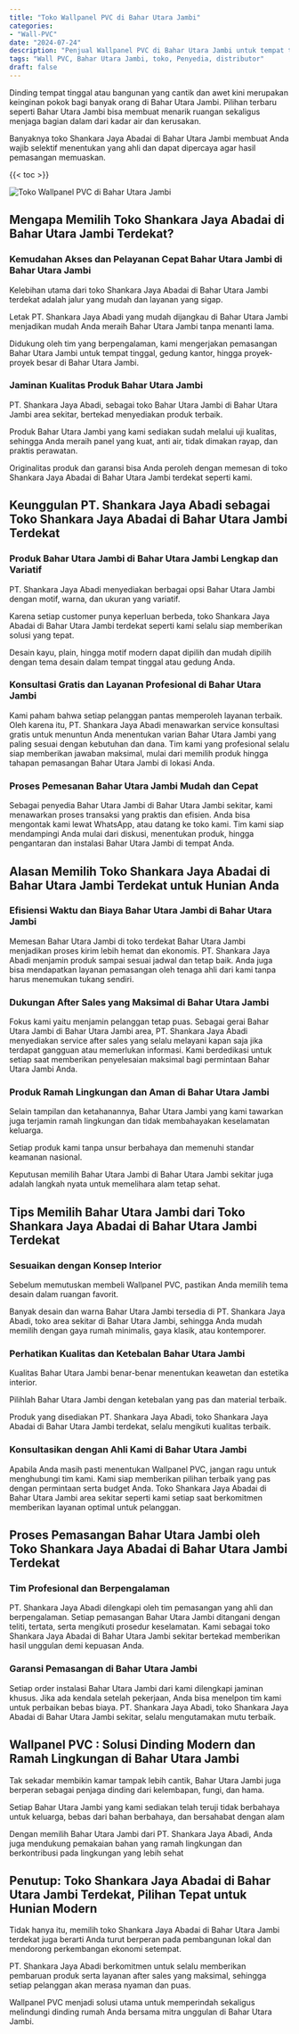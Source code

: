 ```yaml
---
title: "Toko Wallpanel PVC di Bahar Utara Jambi"
categories: 
- "Wall-PVC"
date: "2024-07-24"
description: "Penjual Wallpanel PVC di Bahar Utara Jambi untuk tempat tinggal, office, dan toko. Material unggulan, variasi motif, pilihan warna modern, beserta jasa pemasangan dikerjakan oleh tenaga ahli ahli serta garansi resmi!|Layanan penjualan Wallpanel PVC di Bahar Utara Jambi bagi keperluan hunian, perkantoran, atau ritel, beserta panel terbaik dan pemasangan oleh tim ahli dan kepastian resmi.|Pilihan Wallpanel PVC di Bahar Utara Jambi yang andal untuk hunian, perkantoran, serta gerai, dengan produk terbaik dan instalasi ditangani oleh tenaga ahli profesional dan jaminan resmi.|Penyediaan Wallpanel PVC di Bahar Utara Jambi bagi tempat tinggal, perkantoran, serta gerai, dengan panel berkualitas dan pemasangan ditangani oleh tenaga ahli berpengalaman, disertai beserta garansi resmi.}"
tags: "Wall PVC, Bahar Utara Jambi, toko, Penyedia, distributor"
draft: false
---
```


Dinding tempat tinggal atau bangunan yang cantik dan awet kini merupakan keinginan pokok bagi banyak orang di Bahar Utara Jambi. Pilihan terbaru seperti Bahar Utara Jambi bisa membuat menarik ruangan sekaligus menjaga bagian dalam dari kadar air dan kerusakan.

Banyaknya toko Shankara Jaya Abadai di Bahar Utara Jambi membuat Anda wajib selektif menentukan yang ahli dan dapat dipercaya agar hasil pemasangan memuaskan.

{{< toc >}}

![Toko Wallpanel PVC di Bahar Utara Jambi](/images/Wall-PVC/Toko-Wallpanel-PVC-di-Bahar-Utara-Jambi.png)


## Mengapa Memilih Toko Shankara Jaya Abadai di Bahar Utara Jambi Terdekat?

### Kemudahan Akses dan Pelayanan Cepat Bahar Utara Jambi di Bahar Utara Jambi

Kelebihan utama dari toko Shankara Jaya Abadai di Bahar Utara Jambi terdekat adalah jalur yang mudah dan layanan yang sigap.

Letak PT. Shankara Jaya Abadi yang mudah dijangkau di Bahar Utara Jambi menjadikan mudah Anda meraih Bahar Utara Jambi tanpa menanti lama.

Didukung oleh tim yang berpengalaman, kami mengerjakan pemasangan Bahar Utara Jambi untuk tempat tinggal, gedung kantor, hingga proyek-proyek besar di Bahar Utara Jambi.

### Jaminan Kualitas Produk Bahar Utara Jambi

PT. Shankara Jaya Abadi, sebagai toko Bahar Utara Jambi di Bahar Utara Jambi area sekitar, bertekad menyediakan produk terbaik.

Produk Bahar Utara Jambi yang kami sediakan sudah melalui uji kualitas, sehingga Anda meraih panel yang kuat, anti air, tidak dimakan rayap, dan praktis perawatan.

Originalitas produk dan garansi bisa Anda peroleh dengan memesan di toko Shankara Jaya Abadai di Bahar Utara Jambi terdekat seperti kami.

## Keunggulan PT. Shankara Jaya Abadi sebagai Toko Shankara Jaya Abadai di Bahar Utara Jambi Terdekat

### Produk Bahar Utara Jambi di Bahar Utara Jambi Lengkap dan Variatif

PT. Shankara Jaya Abadi menyediakan berbagai opsi Bahar Utara Jambi dengan motif, warna, dan ukuran yang variatif.

Karena setiap customer punya keperluan berbeda, toko Shankara Jaya Abadai di Bahar Utara Jambi terdekat seperti kami selalu siap memberikan solusi yang tepat.

Desain kayu, plain, hingga motif modern dapat dipilih dan mudah dipilih dengan tema desain dalam tempat tinggal atau gedung Anda.

### Konsultasi Gratis dan Layanan Profesional di Bahar Utara Jambi

Kami paham bahwa setiap pelanggan pantas memperoleh layanan terbaik. Oleh karena itu, PT. Shankara Jaya Abadi menawarkan service konsultasi gratis untuk menuntun Anda menentukan varian Bahar Utara Jambi yang paling sesuai dengan kebutuhan dan dana. Tim kami yang profesional selalu siap memberikan jawaban maksimal, mulai dari memilih produk hingga tahapan pemasangan Bahar Utara Jambi di lokasi Anda.

### Proses Pemesanan Bahar Utara Jambi Mudah dan Cepat

Sebagai penyedia Bahar Utara Jambi di Bahar Utara Jambi sekitar, kami menawarkan proses transaksi yang praktis dan efisien. Anda bisa mengontak kami lewat WhatsApp, atau datang ke toko kami. Tim kami siap mendampingi Anda mulai dari diskusi, menentukan produk, hingga pengantaran dan instalasi Bahar Utara Jambi di tempat Anda.

## Alasan Memilih Toko Shankara Jaya Abadai di Bahar Utara Jambi Terdekat untuk Hunian Anda

### Efisiensi Waktu dan Biaya Bahar Utara Jambi di Bahar Utara Jambi

Memesan Bahar Utara Jambi di toko terdekat Bahar Utara Jambi menjadikan proses kirim lebih hemat dan ekonomis. PT. Shankara Jaya Abadi menjamin produk sampai sesuai jadwal dan tetap baik. Anda juga bisa mendapatkan layanan pemasangan oleh tenaga ahli dari kami tanpa harus menemukan tukang sendiri.

### Dukungan After Sales yang Maksimal di Bahar Utara Jambi

Fokus kami yaitu menjamin pelanggan tetap puas. Sebagai gerai Bahar Utara Jambi di Bahar Utara Jambi area, PT. Shankara Jaya Abadi menyediakan service after sales yang selalu melayani kapan saja jika terdapat gangguan atau memerlukan informasi. Kami berdedikasi untuk setiap saat memberikan penyelesaian maksimal bagi permintaan Bahar Utara Jambi Anda.

### Produk Ramah Lingkungan dan Aman di Bahar Utara Jambi

Selain tampilan dan ketahanannya, Bahar Utara Jambi yang kami tawarkan juga terjamin ramah lingkungan dan tidak membahayakan keselamatan keluarga.

Setiap produk kami tanpa unsur berbahaya dan memenuhi standar keamanan nasional.

Keputusan memilih Bahar Utara Jambi di Bahar Utara Jambi sekitar juga adalah langkah nyata untuk memelihara alam tetap sehat.

## Tips Memilih Bahar Utara Jambi dari Toko Shankara Jaya Abadai di Bahar Utara Jambi Terdekat

### Sesuaikan dengan Konsep Interior 

Sebelum memutuskan membeli Wallpanel PVC, pastikan Anda memilih tema desain dalam ruangan favorit.

Banyak desain dan warna Bahar Utara Jambi tersedia di PT. Shankara Jaya Abadi, toko area sekitar di Bahar Utara Jambi, sehingga Anda mudah memilih dengan gaya rumah minimalis, gaya klasik, atau kontemporer.

### Perhatikan Kualitas dan Ketebalan Bahar Utara Jambi

Kualitas Bahar Utara Jambi benar-benar menentukan keawetan dan estetika interior.

Pilihlah Bahar Utara Jambi dengan ketebalan yang pas dan material terbaik.

Produk yang disediakan PT. Shankara Jaya Abadi, toko Shankara Jaya Abadai di Bahar Utara Jambi terdekat, selalu mengikuti kualitas terbaik.

### Konsultasikan dengan Ahli Kami di Bahar Utara Jambi

Apabila Anda masih pasti menentukan Wallpanel PVC, jangan ragu untuk menghubungi tim kami. Kami siap memberikan pilihan terbaik yang pas dengan permintaan serta budget Anda. Toko Shankara Jaya Abadai di Bahar Utara Jambi area sekitar seperti kami setiap saat berkomitmen memberikan layanan optimal untuk pelanggan.

## Proses Pemasangan Bahar Utara Jambi oleh Toko Shankara Jaya Abadai di Bahar Utara Jambi Terdekat

### Tim Profesional dan Berpengalaman

PT. Shankara Jaya Abadi dilengkapi oleh tim pemasangan yang ahli dan berpengalaman. Setiap pemasangan Bahar Utara Jambi ditangani dengan teliti, tertata, serta mengikuti prosedur keselamatan. Kami sebagai toko Shankara Jaya Abadai di Bahar Utara Jambi sekitar bertekad memberikan hasil unggulan demi kepuasan Anda.

### Garansi Pemasangan di Bahar Utara Jambi

Setiap order instalasi Bahar Utara Jambi dari kami dilengkapi jaminan khusus. Jika ada kendala setelah pekerjaan, Anda bisa menelpon tim kami untuk perbaikan bebas biaya. PT. Shankara Jaya Abadi, toko Shankara Jaya Abadai di Bahar Utara Jambi sekitar, selalu mengutamakan mutu terbaik.

##  Wallpanel PVC : Solusi Dinding Modern dan Ramah Lingkungan di Bahar Utara Jambi

Tak sekadar membikin kamar tampak lebih cantik, Bahar Utara Jambi juga berperan sebagai penjaga dinding dari kelembapan, fungi, dan hama.

Setiap Bahar Utara Jambi yang kami sediakan telah teruji tidak berbahaya untuk keluarga, bebas dari bahan berbahaya, dan bersahabat dengan alam

Dengan memilih Bahar Utara Jambi dari PT. Shankara Jaya Abadi, Anda juga mendukung pemakaian bahan yang ramah lingkungan dan berkontribusi pada lingkungan yang lebih sehat

## Penutup: Toko Shankara Jaya Abadai di Bahar Utara Jambi Terdekat, Pilihan Tepat untuk Hunian Modern

Tidak hanya itu, memilih toko Shankara Jaya Abadai di Bahar Utara Jambi terdekat juga berarti Anda turut berperan pada pembangunan lokal dan mendorong perkembangan ekonomi setempat.

PT. Shankara Jaya Abadi berkomitmen untuk selalu memberikan pembaruan produk serta layanan after sales yang maksimal, sehingga setiap pelanggan akan merasa nyaman dan puas.

 Wallpanel PVC  menjadi solusi utama untuk memperindah sekaligus melindungi dinding rumah Anda bersama mitra unggulan di Bahar Utara Jambi.